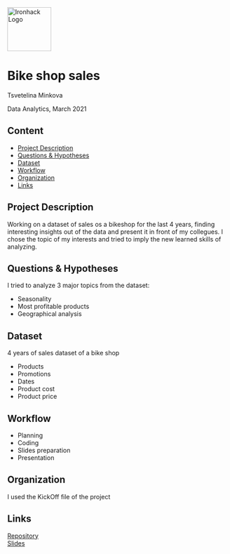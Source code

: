 <img src="https://bit.ly/2VnXWr2" alt="Ironhack Logo" width="100"/>

# Bike shop sales
Tsvetelina Minkova

Data Analytics, March 2021

## Content
- [Project Description](#project-description)
- [Questions & Hypotheses](#questions-hypotheses)
- [Dataset](#dataset)
- [Workflow](#workflow)
- [Organization](#organization)
- [Links](#links)


## Project Description
Working on a dataset of sales os a bikeshop for the last 4 years, finding interesting insights out of the data and present it in front of my collegues. I chose the topic of my interests and tried to imply the new learned skills of analyzing.


## Questions & Hypotheses
I tried to analyze 3 major topics from the dataset:
- Seasonality
- Most profitable products
- Geographical analysis

## Dataset
4 years of sales dataset of a bike shop
- Products
- Promotions
- Dates
- Product cost
- Product price


## Workflow

- Planning
- Coding
- Slides preparation
- Presentation


## Organization
I used the KickOff file of the project


## Links

[Repository](https://github.com/tminkova/Project-Week-5-Your-Own-Project)  
[Slides](https://www.canva.com/design/DAEdCCzqy7Y/TA9FsRJdoi6l9xox8cjgcA/watch?utm_content=DAEdCCzqy7Y&utm_campaign=designshare&utm_medium=link&utm_source=publishsharelink)  
 
